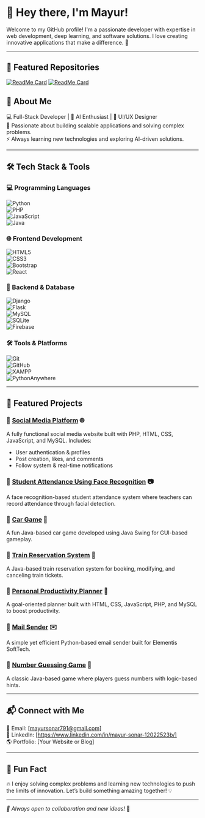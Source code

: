 # 👋 Hey there, I'm Mayur!

Welcome to my GitHub profile! I'm a passionate developer with expertise in web development, deep learning, and software solutions. I love creating innovative applications that make a difference. 🚀

---

## 🚀 Featured Repositories  
[![ReadMe Card](https://github-readme-stats.vercel.app/api/pin/?username=Mayurss331&repo=Social_media)](https://github.com/Mayurss331/Social_media)
[![ReadMe Card](https://github-readme-stats.vercel.app/api/pin/?username=Mayurss331&repo=StudentAttendanceUsingFacerecognition)](https://github.com/Mayurss331/StudentAttendanceUsingFacerecognition)




## 🚀 About Me

💻 Full-Stack Developer | 🤖 AI Enthusiast | 🎨 UI/UX Designer  
📍 Passionate about building scalable applications and solving complex problems.  
⚡ Always learning new technologies and exploring AI-driven solutions.

---

## 🛠️ Tech Stack & Tools

### 💻 Programming Languages
![Python](https://img.shields.io/badge/-Python-3776AB?style=flat&logo=python&logoColor=white)  
![PHP](https://img.shields.io/badge/-PHP-777BB4?style=flat&logo=php&logoColor=white)  
![JavaScript](https://img.shields.io/badge/-JavaScript-F7DF1E?style=flat&logo=javascript&logoColor=black)  
![Java](https://img.shields.io/badge/-Java-007396?style=flat&logo=java&logoColor=white)  

### 🌐 Frontend Development
![HTML5](https://img.shields.io/badge/-HTML5-E34F26?style=flat&logo=html5&logoColor=white)  
![CSS3](https://img.shields.io/badge/-CSS3-1572B6?style=flat&logo=css3&logoColor=white)  
![Bootstrap](https://img.shields.io/badge/-Bootstrap-563D7C?style=flat&logo=bootstrap&logoColor=white)  
![React](https://img.shields.io/badge/-React-61DAFB?style=flat&logo=react&logoColor=black)  

### 🔧 Backend & Database
![Django](https://img.shields.io/badge/-Django-092E20?style=flat&logo=django&logoColor=white)  
![Flask](https://img.shields.io/badge/-Flask-000000?style=flat&logo=flask&logoColor=white)  
![MySQL](https://img.shields.io/badge/-MySQL-4479A1?style=flat&logo=mysql&logoColor=white)  
![SQLite](https://img.shields.io/badge/-SQLite-003B57?style=flat&logo=sqlite&logoColor=white)  
![Firebase](https://img.shields.io/badge/-Firebase-FFCA28?style=flat&logo=firebase&logoColor=black)

### 🛠️ Tools & Platforms
![Git](https://img.shields.io/badge/-Git-F05032?style=flat&logo=git&logoColor=white)  
![GitHub](https://img.shields.io/badge/-GitHub-181717?style=flat&logo=github&logoColor=white)  
![XAMPP](https://img.shields.io/badge/-XAMPP-FB7A24?style=flat&logo=xampp&logoColor=white)  
![PythonAnywhere](https://img.shields.io/badge/-PythonAnywhere-blue?style=flat&logo=python)  

---

## 🌟 Featured Projects

### 🔹 [Social Media Platform](https://github.com/Mayurss331/Social_media) 🌐
A fully functional social media website built with PHP, HTML, CSS, JavaScript, and MySQL. Includes:
- User authentication & profiles
- Post creation, likes, and comments
- Follow system & real-time notifications

### 🔹 [Student Attendance Using Face Recognition](https://github.com/Mayurss331/StudentAttendanceUsingFacerecognition) 📷
A face recognition-based student attendance system where teachers can record attendance through facial detection.

### 🔹 [Car Game](https://github.com/Mayurss331/CarGame) 🚗
A fun Java-based car game developed using Java Swing for GUI-based gameplay.

### 🔹 [Train Reservation System](https://github.com/Mayurss331/TrainReservation) 🚆
A Java-based train reservation system for booking, modifying, and canceling train tickets.

### 🔹 [Personal Productivity Planner](https://github.com/Mayurss331/Personal-Productivity-Planner) 📅
A goal-oriented planner built with HTML, CSS, JavaScript, PHP, and MySQL to boost productivity.

### 🔹 [Mail Sender](https://github.com/Mayurss331/Mail_Sender) ✉️
A simple yet efficient Python-based email sender built for Elementis SoftTech.

### 🔹 [Number Guessing Game](https://github.com/Mayurss331/Number_Guessing_Game) 🎲
A classic Java-based game where players guess numbers with logic-based hints.

---

## 📬 Connect with Me

📧 Email: [mayursonar791@gmail.com]  
💼 LinkedIn: [https://www.linkedin.com/in/mayur-sonar-12022523b/]  
🌎 Portfolio: [Your Website or Blog]  

---

## 🎉 Fun Fact

🔥 I enjoy solving complex problems and learning new technologies to push the limits of innovation. Let’s build something amazing together! 💡

---

_🚀 Always open to collaboration and new ideas!_ 🤝
